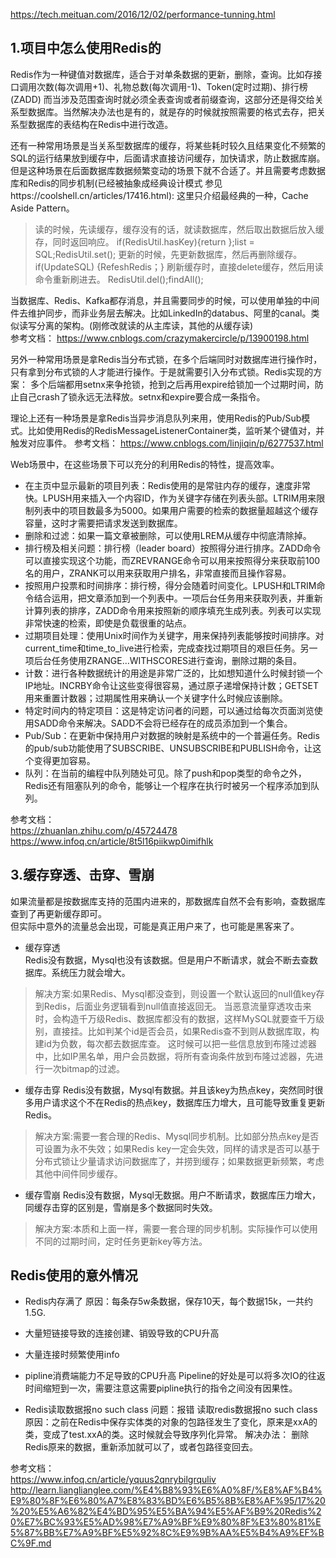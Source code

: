 
https://tech.meituan.com/2016/12/02/performance-tunning.html
## 1.项目中怎么使用Redis的

Redis作为一种键值对数据库，适合于对单条数据的更新，删除，查询。比如存接口调用次数(每次调用+1)、礼物总数(每次调用-1)、Token(定时过期)、排行榜(ZADD)
而当涉及范围查询时就必须全表查询或者前缀查询，这部分还是得交给关系型数据库。当然解决办法也是有的，就是存的时候就按照需要的格式去存，把关系型数据库的表结构在Redis中进行改造。  

还有一种常用场景是当关系型数据库的缓存，将某些耗时较久且结果变化不频繁的SQL的运行结果放到缓存中，后面请求直接访问缓存，加快请求，防止数据库崩。
但是这种场景在后面数据库数据频繁变动的场景下就不合适了。并且需要考虑数据库和Redis的同步机制(已经被抽象成经典设计模式 参见https://coolshell.cn/articles/17416.html):
这里只介绍最经典的一种，Cache Aside Pattern。
> 读的时候，先读缓存，缓存没有的话，就读数据库，然后取出数据后放入缓存，同时返回响应。 if(RedisUtil.hasKey){return };list = SQL;RedisUtil.set();
> 更新的时候，先更新数据库，然后再删除缓存。           if(UpdateSQL) {RefeshRedis；}
> 刷新缓存时，直接delete缓存，然后用读命令重新刷进去。 RedisUtil.del();findAll();

当数据库、Redis、Kafka都存消息，并且需要同步的时候，可以使用单独的中间件去维护同步，而非业务层去解决。比如LinkedIn的databus、阿里的canal。类似读写分离的架构。(刚修改就读的从主库读，其他的从缓存读)    
参考文档：  https://www.cnblogs.com/crazymakercircle/p/13900198.html


另外一种常用场景是拿Redis当分布式锁，在多个后端同时对数据库进行操作时，只有拿到分布式锁的人才能进行操作。于是就需要引入分布式锁。Redis实现的方案：
多个后端都用setnx来争抢锁，抢到之后再用expire给锁加一个过期时间，防止自己crash了锁永远无法释放。setnx和expire要合成一条指令。

理论上还有一种场景是拿Redis当异步消息队列来用，使用Redis的Pub/Sub模式。比如使用Redis的RedisMessageListenerContainer类，监听某个键值对，并触发对应事件。
参考文档：  https://www.cnblogs.com/linjiqin/p/6277537.html

Web场景中，在这些场景下可以充分的利用Redis的特性，提高效率。
* 在主页中显示最新的项目列表：Redis使用的是常驻内存的缓存，速度非常快。LPUSH用来插入一个内容ID，作为关键字存储在列表头部。LTRIM用来限制列表中的项目数最多为5000。如果用户需要的检索的数据量超越这个缓存容量，这时才需要把请求发送到数据库。
* 删除和过滤：如果一篇文章被删除，可以使用LREM从缓存中彻底清除掉。
* 排行榜及相关问题：排行榜（leader board）按照得分进行排序。ZADD命令可以直接实现这个功能，而ZREVRANGE命令可以用来按照得分来获取前100名的用户，ZRANK可以用来获取用户排名，非常直接而且操作容易。
* 按照用户投票和时间排序：排行榜，得分会随着时间变化。LPUSH和LTRIM命令结合运用，把文章添加到一个列表中。一项后台任务用来获取列表，并重新计算列表的排序，ZADD命令用来按照新的顺序填充生成列表。列表可以实现非常快速的检索，即使是负载很重的站点。
* 过期项目处理：使用Unix时间作为关键字，用来保持列表能够按时间排序。对current_time和time_to_live进行检索，完成查找过期项目的艰巨任务。另一项后台任务使用ZRANGE…WITHSCORES进行查询，删除过期的条目。
* 计数：进行各种数据统计的用途是非常广泛的，比如想知道什么时候封锁一个IP地址。INCRBY命令让这些变得很容易，通过原子递增保持计数；GETSET用来重置计数器；过期属性用来确认一个关键字什么时候应该删除。
* 特定时间内的特定项目：这是特定访问者的问题，可以通过给每次页面浏览使用SADD命令来解决。SADD不会将已经存在的成员添加到一个集合。
* Pub/Sub：在更新中保持用户对数据的映射是系统中的一个普遍任务。Redis的pub/sub功能使用了SUBSCRIBE、UNSUBSCRIBE和PUBLISH命令，让这个变得更加容易。
* 队列：在当前的编程中队列随处可见。除了push和pop类型的命令之外，Redis还有阻塞队列的命令，能够让一个程序在执行时被另一个程序添加到队列。


参考文档：  
https://zhuanlan.zhihu.com/p/45724478
https://www.infoq.cn/article/8t5l16piikwp0imifhlk  



## 3.缓存穿透、击穿、雪崩
如果流量都是按数据库支持的范围内进来的，那数据库自然不会有影响，查数据库查到了再更新缓存即可。  
但实际中意外的流量总会出现，可能是真正用户来了，也可能是黑客来了。  

* 缓存穿透  
Redis没有数据，Mysql也没有该数据。但是用户不断请求，就会不断去查数据库。系统压力就会增大。
> 解决方案:如果Redis、Mysql都没查到，则设置一个默认返回的null值key存到Redis，后面业务逻辑看到null值直接返回无。 
> 当恶意流量穿透攻击来时，会构造千万级Redis、数据库都没有的数据，这样MySQL就要查千万级别，直接挂。比如判某个id是否会员，如果Redis查不到则从数据库取，构建id为负数，每次都去数据库查。
> 这时候可以把一些信息放到布隆过滤器中，比如IP黑名单，用户会员数据，将所有查询条件放到布隆过滤器，先进行一次bitmap的过滤。

* 缓存击穿
Redis没有数据，Mysql有数据。并且该key为热点key，突然同时很多用户请求这个不在Redis的热点key，数据库压力增大，且可能导致重复更新Redis。
> 解决方案:需要一套合理的Redis、Mysql同步机制。比如部分热点key是否可设置为永不失效；如果Redis key一定会失效，同样的请求是否可以基于分布式锁让少量请求访问数据库了，并捞到缓存；如果数据更新频繁，考虑其他中间件同步缓存。

* 缓存雪崩
Redis没有数据，Mysql无数据。用户不断请求，数据库压力增大，同缓存击穿的区别是，雪崩是多个数据同时失效。  
> 解决方案:本质和上面一样，需要一套合理的同步机制。实际操作可以使用不同的过期时间，定时任务更新key等方法。 



## Redis使用的意外情况

* Redis内存满了
原因：每条存5w条数据，保存10天，每个数据15k，一共约1.5G.


* 大量短链接导致的连接创建、销毁导致的CPU升高


* 大量连接时频繁使用info


* pipline消费端能力不足导致的CPU升高
Pipeline的好处是可以将多次IO的往返时间缩短到一次，需要注意这需要pipline执行的指令之间没有因果性。


* Redis读取数据报no such class
问题：报错 读取redis数据报no such class
原因：之前在Redis中保存实体类的对象的包路径发生了变化，原来是xxA的类，变成了test.xxA的类。这时候就会导致序列化异常。
解决办法： 删除Redis原来的数据，重新添加就可以了，或者包路径变回去。


参考文档：  
https://www.infoq.cn/article/yquus2qnrybilgrquliv
http://learn.lianglianglee.com/%E4%B8%93%E6%A0%8F/%E8%AF%B4%E9%80%8F%E6%80%A7%E8%83%BD%E6%B5%8B%E8%AF%95/17%20%20%E5%A6%82%E4%BD%95%E5%BA%94%E5%AF%B9%20Redis%20%E7%BC%93%E5%AD%98%E7%A9%BF%E9%80%8F%E3%80%81%E5%87%BB%E7%A9%BF%E5%92%8C%E9%9B%AA%E5%B4%A9%EF%BC%9F.md